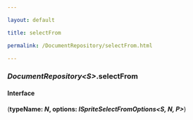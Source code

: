 ```yaml
---

layout: default

title: selectFrom

permalink: /DocumentRepository/selectFrom.html

---
```


### _DocumentRepository&lt;S&gt;_.selectFrom

#### Interface

(**typeName: *N*, options: *ISpriteSelectFromOptions&lt;S, N, P&gt;***)

